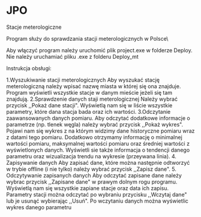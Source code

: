 # JPO
Stacje meterologiczne


Program służy do sprawdzania stacji meterologicznych w Polsce\

Aby włączyć program należy uruchomić plik project.exe w folderze Deploy.
Nie należy uruchamiać pliku .exe z folderu Deploy_mt

Instrukcja obsługi:

1.Wyszukiwanie stacji meterologicznych
  Aby wyszukać stację meterologiczną należy wpisać nazwę miasta w której się ona znajduje. Program wyświetli wszystkie stacje w danym mieście jeżeli się tam znajdują.
2.Sprawdzenie danych staji meterologicznej
  Należy wybrać przycisk ,,Pokaż dane stacji". Wyświetlą nam się w liście wszystkie parametry, które dana stacja bada oraz ich wartości.
3.Odczytanie zaawansowanych danych pomiaru.
  Aby odczytać dodatkowe informacje o parametrze (np. tlenek węgla) należy wybrać przycisk ,,Pokaż wykres". Pojawi nam się wykres z na którym widzimy dane historyczne pomiaru wraz z datami tego pomiaru. Dodatkowo otrzymamy informację o minimalnej wartości pomiaru, maksymalnej wartości pomiaru oraz średniej wartości z wyświetlonych danych. Wyświetli sie także informacja o tendencji danego parametru oraz wizualizacja trendu na wykresie (przeywana linia).
4. Zapisywanie danych
  Aby zapisać dane, które można następnie odtworzyć w trybie offline (i nie tylko) należy wybrać przycisk ,,Zapisz dane".
5. Odczytywanie zapisanych danych
  Aby odczytać zapisane dane należy wybrac przycisk ,,Zapisane dane" w prawym dolnym rogu programu. Wyświetlą nam się wszystkie zapiane stacje oraz data ich zapisu. Parametry stacji można odczytać po wybraniu przycisku ,,Wczytaj dane" lub je usunąć wybierając ,,Usuń". Po wczytaniu danych można wyświetlic wykres danego parametru
  
